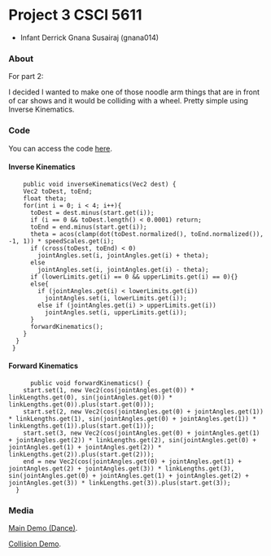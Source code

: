 # Project 3 CSCI 5611

- Infant Derrick Gnana Susairaj (gnana014)

### About

For part 2:

I decided I wanted to make one of those noodle arm things that are in front of car shows and it would be colliding with a wheel. Pretty simple using Inverse Kinematics.

### Code

You can access the code [here](https://github.com/InfantDerrick/csci5611/tree/master/projects/proj3). 

#### Inverse Kinematics
```processing
    public void inverseKinematics(Vec2 dest) {
    Vec2 toDest, toEnd;
    float theta;
    for(int i = 0; i < 4; i++){
      toDest = dest.minus(start.get(i));
      if (i == 0 && toDest.length() < 0.0001) return;
      toEnd = end.minus(start.get(i));
      theta = acos(clamp(dot(toDest.normalized(), toEnd.normalized()), -1, 1)) * speedScales.get(i);
      if (cross(toDest, toEnd) < 0) 
        jointAngles.set(i, jointAngles.get(i) + theta);
      else 
        jointAngles.set(i, jointAngles.get(i) - theta);
      if (lowerLimits.get(i) == 0 && upperLimits.get(i) == 0){}
      else{
        if (jointAngles.get(i) < lowerLimits.get(i))
          jointAngles.set(i, lowerLimits.get(i));
        else if (jointAngles.get(i) > upperLimits.get(i))
          jointAngles.set(i, upperLimits.get(i));
      }
      forwardKinematics();
    }
  }
 }
```
#### Forward Kinematics
```processing
      public void forwardKinematics() {
    start.set(1, new Vec2(cos(jointAngles.get(0)) * linkLengths.get(0), sin(jointAngles.get(0)) * linkLengths.get(0)).plus(start.get(0)));
    start.set(2, new Vec2(cos(jointAngles.get(0) + jointAngles.get(1)) * linkLengths.get(1), sin(jointAngles.get(0) + jointAngles.get(1)) * linkLengths.get(1)).plus(start.get(1)));
    start.set(3, new Vec2(cos(jointAngles.get(0) + jointAngles.get(1) + jointAngles.get(2)) * linkLengths.get(2), sin(jointAngles.get(0) + jointAngles.get(1) + jointAngles.get(2)) * linkLengths.get(2)).plus(start.get(2)));
    end = new Vec2(cos(jointAngles.get(0) + jointAngles.get(1) + jointAngles.get(2) + jointAngles.get(3)) * linkLengths.get(3), sin(jointAngles.get(0) + jointAngles.get(1) + jointAngles.get(2) + jointAngles.get(3)) * linkLengths.get(3)).plus(start.get(3));
  }
```

### Media

[Main Demo (Dance)](https://youtu.be/DqYLLQlvAAQ).

[Collision Demo](https://youtu.be/G7Fb5YU53-E).
